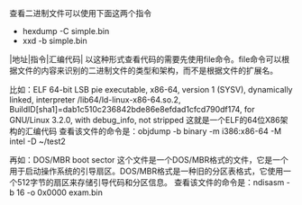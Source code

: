 查看二进制文件可以使用下面这两个指令
- hexdump -C simple.bin
- xxd -b simple.bin

|地址|指令|汇编代码|
以这种形式查看代码的需要先使用file命令。file命令可以根据文件的内容来识别的二进制文件的类型和架构，而不是根据文件的扩展名。

比如：ELF 64-bit LSB pie executable, x86-64, version 1 (SYSV), dynamically linked, interpreter /lib64/ld-linux-x86-64.so.2, BuildID[sha1]=dab1c510c236842bde86e8efdad1cfcd790df174, for GNU/Linux 3.2.0, with debug_info, not stripped
这就是一个ELF的64位X86架构的汇编代码
查看该文件的命令是：objdump -b binary -m i386:x86-64 -M intel -D ~/test2

再如：DOS/MBR boot sector
这个文件是一个DOS/MBR格式的文件，它是一个用于启动操作系统的引导扇区。DOS/MBR格式是一种旧的分区表格式，它使用一个512字节的扇区来存储引导代码和分区信息。
查看该文件的命令是：ndisasm -b 16 -o 0x0000 exam.bin
